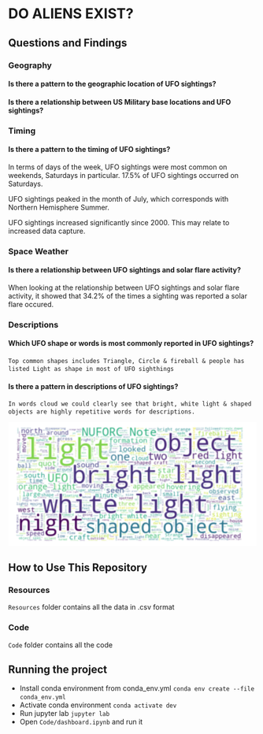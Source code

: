# DO ALIENS EXIST?

## Questions and Findings
### Geography
#### Is there a pattern to the geographic location of UFO sightings?


#### Is there a relationship between US Military base locations and UFO sightings?


### Timing
#### Is there a pattern to the timing of UFO sightings?
In terms of days of the week, UFO sightings were most common on weekends, Saturdays in particular. 17.5% of UFO sightings occurred on Saturdays.

UFO sightings peaked in the month of July, which corresponds with Northern Hemisphere Summer.

UFO sightings increased significantly since 2000. This may relate to increased data capture.

### Space Weather
#### Is there a relationship between UFO sightings and solar flare activity?
When looking at the relationship between UFO sightings and solar flare activity, it showed that 34.2% of the times a sighting was reported a solar flare occured.

### Descriptions
#### Which UFO shape or words is most commonly reported in UFO sightings?
```
Top common shapes includes Triangle, Circle & fireball & people has listed Light as shape in most of UFO sighthings
```

#### Is there a pattern in descriptions of UFO sightings?
```
In words cloud we could clearly see that bright, white light & shaped objects are highly repetitive words for descriptions.
```
![alt text](/Images/wordcloud.png)

## How to Use This Repository
### Resources
`Resources` folder contains all the data in .csv format

### Code
`Code` folder contains all the code

## Running the project

* Install conda environment from conda_env.yml
`conda env create --file conda_env.yml`
* Activate conda environment
`conda activate dev`
* Run jupyter lab
`jupyter lab`
* Open `Code/dashboard.ipynb` and run it
